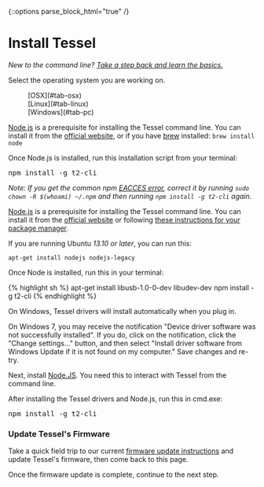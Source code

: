 {::options parse_block_html="true" /}

# Install Tessel

*New to the command line? [Take a step back and learn the basics.](cmd.html)*

Select the operating system you are working on.

<dl id="install-tabs" data-tab="" class="tabs contained three-up">
<dd class="active">
[OSX](#tab-osx)
</dd>
<dd>
[Linux](#tab-linux)
</dd>
<dd>
[Windows](#tab-pc)
</dd>
</dl>

<div id="install-content" class="tabs-content">

<div id="tab-osx" class="content active">

[Node.js](http://nodejs.org/) is a prerequisite for installing the Tessel command line. You can install it from the [official website](http://nodejs.org/), or if you have [brew](http://brew.sh/) installed: `brew install node`

Once Node.js is installed, run this installation script from your terminal:

<big>`npm install -g t2-cli`</big>

*Note: If you get the common npm [EACCES error](http://stackoverflow.com/questions/16151018/npm-throws-error-without-sudo), correct it by running `sudo chown -R $(whoami) ~/.npm` and then running `npm install -g t2-cli` again.*
</div>

<div id="tab-linux" class="content">

[Node.js](http://nodejs.org/) is a prerequisite for installing the Tessel command line. You can install it from the [official website](http://nodejs.org) or following [these instructions for your package manager](https://github.com/joyent/node/wiki/Installing-Node.js-via-package-manager).

If you are running Ubuntu _13.10 or later_, you can run this:

`apt-get install nodejs nodejs-legacy`

Once Node is installed, run this in your terminal:

{% highlight sh %}
apt-get install libusb-1.0-0-dev libudev-dev
npm install -g t2-cli
{% endhighlight %}

</div>

<div id="tab-pc" class="content">

On Windows, Tessel drivers will install automatically when you plug in.

On Windows 7, you may receive the notification "Device driver software was not successfully installed". If you do, click on the notification, click the "Change settings..." button, and then select "Install driver software from Windows Update if it is not found on my computer." Save changes and re-try.

Next, install [Node.JS](http://nodejs.org). You need this to interact with Tessel from the command line.

After installing the Tessel drivers and Node.js, run this in cmd.exe:

<big>`npm install -g t2-cli`</big>

</div>
</div>

### Update Tessel's Firmware

Take a quick field trip to our current [firmware update instructions](https://github.com/tessel/t2-docs/blob/master/cli.md#updating-tessel-2-on-board-osfirmware) and update Tessel's firmware, then come back to this page.

Once the firmware update is complete, continue to the
next step.
